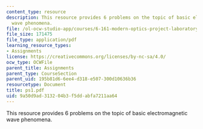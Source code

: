 ```yaml
---
content_type: resource
description: This resource provides 6 problems on the topic of basic electromagnetic
  wave phenomena.
file: /ol-ocw-studio-app/courses/6-161-modern-optics-project-laboratory-fall-2005/9a50d9ad313204b3f5ddabfa7211aa64_ps1.pdf
file_size: 171475
file_type: application/pdf
learning_resource_types:
- Assignments
license: https://creativecommons.org/licenses/by-nc-sa/4.0/
ocw_type: OCWFile
parent_title: Assignments
parent_type: CourseSection
parent_uid: 195b81d6-6ee4-d318-e507-300d10636b36
resourcetype: Document
title: ps1.pdf
uid: 9a50d9ad-3132-04b3-f5dd-abfa7211aa64
---
```

This resource provides 6 problems on the topic of basic electromagnetic wave phenomena.